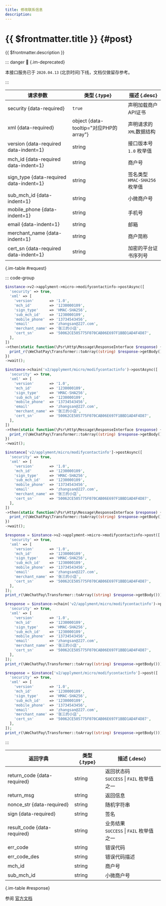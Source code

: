 ```yaml
---
title: 修改联系信息
description: 
---
```


# {{ $frontmatter.title }} {#post}

{{ $frontmatter.description }}

::: danger :no_entry_sign: {.im-deprecated}

本接口服务已于 `2020.04.13` (北京时间)下线，文档仅做留存参考。

:::

| 请求参数 | 类型 {.type} | 描述 {.desc}
| --- | --- | ---
| security {data-required} | `true` | 声明加载商户API证书
| xml {data-required} | object {data-tooltip="对应PHP的array"} | 声明请求的`XML`数据结构
| version {data-required data-indent=1} | string | 接口版本号<br/>`1.0` 枚举值
| mch_id {data-required data-indent=1} | string | 商户号
| sign_type {data-required data-indent=1} | string | 签名类型<br/>`HMAC-SHA256` 枚举值
| sub_mch_id {data-indent=1} | string | 小微商户号
| mobile_phone {data-indent=1} | string | 手机号
| email {data-indent=1} | string | 邮箱
| merchant_name {data-indent=1} | string | 商户简称
| cert_sn {data-required data-indent=1} | string | 加密的平台证书序列号

{.im-table #request}

::: code-group

```php [异步纯链式]
$instance->v2->applyment->micro->modifycontactinfo->postAsync([
  'security' => true,
  'xml' => [
    'version'       => '1.0',
    'mch_id'        => '1230000109',
    'sign_type'     => 'HMAC-SHA256',
    'sub_mch_id'    => '1230000109',
    'mobile_phone'  => '13734543456',
    'email'         => 'zhangsan@227.com',
    'merchant_name' => '张三的小店',
    'cert_sn'       => '50062CE505775F070CAB06E697F1BBD1AD4F4D87',
  ],
])
->then(static function(\Psr\Http\Message\ResponseInterface $response) {
  print_r(\WeChatPay\Transformer::toArray((string) $response->getBody()));
})
->wait();
```

```php [异步声明式]
$instance->chain('v2/applyment/micro/modifycontactinfo')->postAsync([
  'security' => true,
  'xml' => [
    'version'       => '1.0',
    'mch_id'        => '1230000109',
    'sign_type'     => 'HMAC-SHA256',
    'sub_mch_id'    => '1230000109',
    'mobile_phone'  => '13734543456',
    'email'         => 'zhangsan@227.com',
    'merchant_name' => '张三的小店',
    'cert_sn'       => '50062CE505775F070CAB06E697F1BBD1AD4F4D87',
  ],
])
->then(static function(\Psr\Http\Message\ResponseInterface $response) {
  print_r(\WeChatPay\Transformer::toArray((string) $response->getBody()));
})
->wait();
```

```php [异步属性式]
$instance['v2/applyment/micro/modifycontactinfo']->postAsync([
  'security' => true,
  'xml' => [
    'version'       => '1.0',
    'mch_id'        => '1230000109',
    'sign_type'     => 'HMAC-SHA256',
    'sub_mch_id'    => '1230000109',
    'mobile_phone'  => '13734543456',
    'email'         => 'zhangsan@227.com',
    'merchant_name' => '张三的小店',
    'cert_sn'       => '50062CE505775F070CAB06E697F1BBD1AD4F4D87',
  ],
])
->then(static function(\Psr\Http\Message\ResponseInterface $response) {
  print_r(\WeChatPay\Transformer::toArray((string) $response->getBody()));
})
->wait();
```

```php [同步纯链式]
$response = $instance->v2->applyment->micro->modifycontactinfo->post([
  'security' => true,
  'xml' => [
    'version'       => '1.0',
    'mch_id'        => '1230000109',
    'sign_type'     => 'HMAC-SHA256',
    'sub_mch_id'    => '1230000109',
    'mobile_phone'  => '13734543456',
    'email'         => 'zhangsan@227.com',
    'merchant_name' => '张三的小店',
    'cert_sn'       => '50062CE505775F070CAB06E697F1BBD1AD4F4D87',
  ],
]);
print_r(\WeChatPay\Transformer::toArray((string) $response->getBody()));
```

```php [同步声明式]
$response = $instance->chain('v2/applyment/micro/modifycontactinfo')->post([
  'security' => true,
  'xml' => [
    'version'       => '1.0',
    'mch_id'        => '1230000109',
    'sign_type'     => 'HMAC-SHA256',
    'sub_mch_id'    => '1230000109',
    'mobile_phone'  => '13734543456',
    'email'         => 'zhangsan@227.com',
    'merchant_name' => '张三的小店',
    'cert_sn'       => '50062CE505775F070CAB06E697F1BBD1AD4F4D87',
  ],
]);
print_r(\WeChatPay\Transformer::toArray((string) $response->getBody()));
```

```php [同步属性式]
$response = $instance['v2/applyment/micro/modifycontactinfo']->post([
  'security' => true,
  'xml' => [
    'version'       => '1.0',
    'mch_id'        => '1230000109',
    'sign_type'     => 'HMAC-SHA256',
    'sub_mch_id'    => '1230000109',
    'mobile_phone'  => '13734543456',
    'email'         => 'zhangsan@227.com',
    'merchant_name' => '张三的小店',
    'cert_sn'       => '50062CE505775F070CAB06E697F1BBD1AD4F4D87',
  ],
]);
print_r(\WeChatPay\Transformer::toArray((string) $response->getBody()));
```

:::

| 返回字典 | 类型 {.type} | 描述 {.desc}
| --- | --- | ---
| return_code {data-required} | string | 返回状态码<br/>`SUCCESS` \| `FAIL` 枚举值之一
| return_msg | string | 返回信息
| nonce_str {data-required} | string | 随机字符串
| sign {data-required} | string | 签名
| result_code {data-required} | string | 业务结果<br/>`SUCCESS` \| `FAIL` 枚举值之一
| err_code | string | 错误代码
| err_code_des | string | 错误代码描述
| mch_id | string | 商户号
| sub_mch_id | string | 小微商户号

{.im-table #response}

参阅 [官方文档](https://pay.weixin.qq.com/doc/v2/partner/4014115350)
